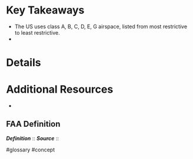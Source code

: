 # Key Takeaways
- The US uses class A, B, C, D, E, G airspace, listed from most restrictive to least restrictive.
- 
# Details

# Additional Resources
- 

## FAA Definition
***Definition***    :: 
***Source***         :: 

#glossary #concept